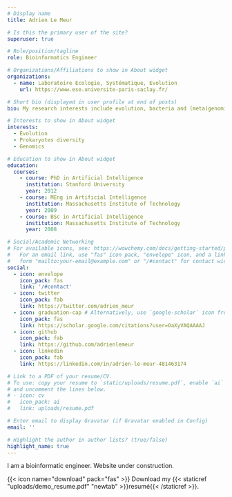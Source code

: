 ```yaml
---
# Display name
title: Adrien Le Meur

# Is this the primary user of the site?
superuser: true

# Role/position/tagline
role: Bioinformatics Engineer

# Organizations/Affiliations to show in About widget
organizations:
  - name: Laboratoire Ecologie, Systématique, Evolution
    url: https://www.ese.universite-paris-saclay.fr/

# Short bio (displayed in user profile at end of posts)
bio: My research interests include evolution, bacteria and (meta)genomics

# Interests to show in About widget
interests:
  - Evolution
  - Prokaryotes diversity
  - Genomics

# Education to show in About widget
education:
  courses:
    - course: PhD in Artificial Intelligence
      institution: Stanford University
      year: 2012
    - course: MEng in Artificial Intelligence
      institution: Massachusetts Institute of Technology
      year: 2009
    - course: BSc in Artificial Intelligence
      institution: Massachusetts Institute of Technology
      year: 2008

# Social/Academic Networking
# For available icons, see: https://wowchemy.com/docs/getting-started/page-builder/#icons
#   For an email link, use "fas" icon pack, "envelope" icon, and a link in the
#   form "mailto:your-email@example.com" or "/#contact" for contact widget.
social:
  - icon: envelope
    icon_pack: fas
    link: '/#contact'
  - icon: twitter
    icon_pack: fab
    link: https://twitter.com/adrien_meur
  - icon: graduation-cap # Alternatively, use `google-scholar` icon from `ai` icon pack
    icon_pack: fas
    link: https://scholar.google.com/citations?user=OaXyVAQAAAAJ
  - icon: github
    icon_pack: fab
    link: https://github.com/adrienlemeur
  - icon: linkedin
    icon_pack: fab
    link: https://linkedin.com/in/adrien-le-meur-481463174

# Link to a PDF of your resume/CV.
# To use: copy your resume to `static/uploads/resume.pdf`, enable `ai` icons in `params.toml`,
# and uncomment the lines below.
# - icon: cv
#   icon_pack: ai
#   link: uploads/resume.pdf

# Enter email to display Gravatar (if Gravatar enabled in Config)
email: ''

# Highlight the author in author lists? (true/false)
highlight_name: true
---
```


I am a bioinformatic engineer. Website under construction.

{{< icon name="download" pack="fas" >}} Download my {{< staticref "uploads/demo_resume.pdf" "newtab" >}}resumé{{< /staticref >}}.
